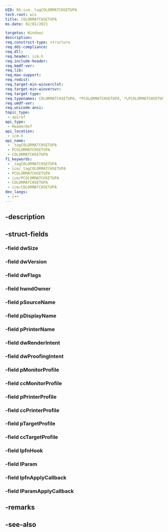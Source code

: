 ```yaml
---
UID: NS:icm._tagCOLORMATCHSETUPA
tech.root: wcs
title: COLORMATCHSETUPA
ms.date: 02/01/2021

targetos: Windows
description: 
req.construct-type: structure
req.ddi-compliance: 
req.dll: 
req.header: icm.h
req.include-header: 
req.kmdf-ver: 
req.lib: 
req.max-support: 
req.redist: 
req.target-min-winverclnt: 
req.target-min-winversvr: 
req.target-type: 
req.typenames: COLORMATCHSETUPA, *PCOLORMATCHSETUPA, *LPCOLORMATCHSETUPA
req.umdf-ver: 
req.unicode-ansi: 
topic_type:
 - apiref
api_type:
 - HeaderDef
api_location:
 - icm.h
api_name:
 - _tagCOLORMATCHSETUPA
 - PCOLORMATCHSETUPA
 - COLORMATCHSETUPA
f1_keywords:
 - _tagCOLORMATCHSETUPA
 - icm/_tagCOLORMATCHSETUPA
 - PCOLORMATCHSETUPA
 - icm/PCOLORMATCHSETUPA
 - COLORMATCHSETUPA
 - icm/COLORMATCHSETUPA
dev_langs:
 - c++
---
```


## -description

## -struct-fields

### -field dwSize

### -field dwVersion

### -field dwFlags

### -field hwndOwner

### -field pSourceName

### -field pDisplayName

### -field pPrinterName

### -field dwRenderIntent

### -field dwProofingIntent

### -field pMonitorProfile

### -field ccMonitorProfile

### -field pPrinterProfile

### -field ccPrinterProfile

### -field pTargetProfile

### -field ccTargetProfile

### -field lpfnHook

### -field lParam

### -field lpfnApplyCallback

### -field lParamApplyCallback

## -remarks

## -see-also

